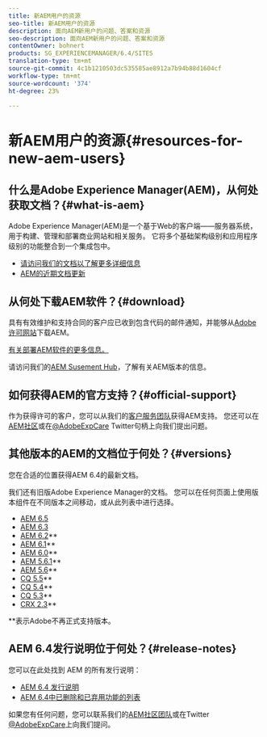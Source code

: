 ```yaml
---
title: 新AEM用户的资源
seo-title: 新AEM用户的资源
description: 面向AEM新用户的问题、答案和资源
seo-description: 面向AEM新用户的问题、答案和资源
contentOwner: bohnert
products: SG_EXPERIENCEMANAGER/6.4/SITES
translation-type: tm+mt
source-git-commit: 4c1b1210503dc535585ae8912a7b94b88d1604cf
workflow-type: tm+mt
source-wordcount: '374'
ht-degree: 23%

---
```



# 新AEM用户的资源{#resources-for-new-aem-users}

## 什么是Adobe Experience Manager(AEM)，从何处获取文档？{#what-is-aem}

Adobe Experience Manager(AEM)是一个基于Web的客户端——服务器系统，用于构建、管理和部署商业网站和相关服务。 它将多个基础架构级别和应用程序级别的功能整合到一个集成包中。

* [请访问我们的文档以了解更多详细信息](/help/sites-deploying/home.md)
* [AEM的近期文档更新](https://helpx.adobe.com/experience-manager/documentation-updates.html)

## 从何处下载AEM软件？{#download}

具有有效维护和支持合同的客户应已收到包含代码的邮件通知，并能够从[Adobe许可网站](http://licensing.adobe.com/)下载AEM。

[有关部署AEM软件的更多信息。](/help/sites-deploying/home.md)

请访问我们的[AEM Susement Hub](https://helpx.adobe.com/experience-manager/aem-releases-updates.html)，了解有关AEM版本的信息。

## 如何获得AEM的官方支持？{#official-support}

作为获得许可的客户，您可以从我们的[客户服务团队](https://helpx.adobe.com/cn/marketing-cloud/contact-support.html)获得AEM支持。 您还可以在[AEM社区](https://forums.adobe.com/community/experience-cloud/marketing-cloud/experience-manager)或在[@AdobeExpCare](https://twitter.com/adobeexpcare) Twitter句柄上向我们提出问题。

## 其他版本的AEM的文档位于何处？{#versions}

您在合适的位置获得AEM 6.4的最新文档。

我们还有旧版Adobe Experience Manager的文档。 您可以在任何页面上使用版本组件在不同版本之间移动，或从此列表中进行选择。

* [AEM 6.5](https://helpx.adobe.com/cn/support/experience-manager/6-5.html)
* [AEM 6.3](https://helpx.adobe.com/cn/support/experience-manager/6-3.html)
* [AEM 6.2](https://helpx.adobe.com/cn/support/experience-manager/6-2.html)**
* [AEM 6.1](https://docs.adobe.com/docs/zh-cn/aem/6-1.html)**
* [AEM 6.0](https://docs.adobe.com/docs/cn/aem/6-0.html)**
* [AEM 5.6.1](https://helpx.adobe.com/experience-manager/aem-previous-versions.html)**
* [AEM 5.6](https://helpx.adobe.com/experience-manager/aem-previous-versions.html)**
* [CQ 5.5](https://helpx.adobe.com/experience-manager/aem-previous-versions.html)**
* [CQ 5.4](https://helpx.adobe.com/experience-manager/aem-previous-versions.html)**
* [CQ 5.3](https://helpx.adobe.com/experience-manager/aem-previous-versions.html)**
* [CRX 2.3](https://helpx.adobe.com/experience-manager/aem-previous-versions.html)**

**表示Adobe不再正式支持版本。

## AEM 6.4发行说明位于何处？{#release-notes}

您可以在此处找到 AEM 的所有发行说明：

* [AEM 6.4 发行说明](/help/release-notes/home.md)
* [AEM 6.4中已删除和已弃用功能的列表](/help/release-notes/deprecated-removed-features.md)

如果您有任何问题，您可以联系我们的[AEM社区团队](http://help-forums.adobe.com/content/adobeforums/en/experience-manager-forum/adobe-experience-manager.html)或在Twitter [@AdobeExpCare](https://twitter.com/adobeexpcare)上向我们提问。
